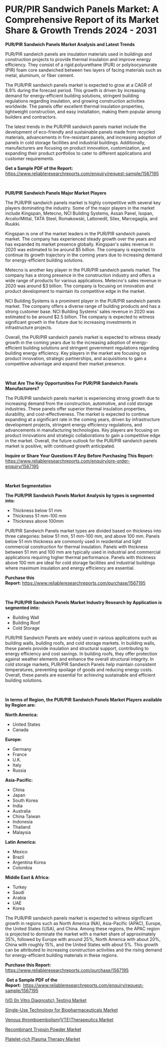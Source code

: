 <p><h1>PUR/PIR Sandwich Panels Market: A Comprehensive Report of its Market Share & Growth Trends 2024 - 2031</h1></p><p><strong>PUR/PIR Sandwich Panels Market Analysis and Latest Trends</strong></p>
<p><p>PUR/PIR sandwich panels are insulation materials used in buildings and construction projects to provide thermal insulation and improve energy efficiency. They consist of a rigid polyurethane (PUR) or polyisocyanurate (PIR) foam core sandwiched between two layers of facing materials such as metal, aluminum, or fiber cement.</p><p>The PUR/PIR sandwich panels market is expected to grow at a CAGR of 8.9% during the forecast period. This growth is driven by increasing demand for energy-efficient building solutions, stringent building regulations regarding insulation, and growing construction activities worldwide. The panels offer excellent thermal insulation properties, lightweight construction, and easy installation, making them popular among builders and contractors.</p><p>The latest trends in the PUR/PIR sandwich panels market include the development of eco-friendly and sustainable panels made from recycled materials, advancements in fire-resistant panels, and increasing adoption of panels in cold storage facilities and industrial buildings. Additionally, manufacturers are focusing on product innovation, customization, and expanding their product portfolios to cater to different applications and customer requirements.</p></p>
<p><strong>Get a Sample PDF of the Report:&nbsp;</strong> <a href="https://www.reliableresearchreports.com/enquiry/request-sample/1567195">https://www.reliableresearchreports.com/enquiry/request-sample/1567195</a></p>
<p>&nbsp;</p>
<p><strong>PUR/PIR Sandwich Panels Major Market Players</strong></p>
<p><p>The PUR/PIR sandwich panels market is highly competitive with several key players dominating the industry. Some of the major players in the market include Kingspan, Metecno, NCI Building Systems, Assan Panel, Isopan, ArcelorMittal, TATA Steel, Romakowski, Lattonedil, Silex, Marcegaglia, and Ruukki. </p><p>Kingspan is one of the market leaders in the PUR/PIR sandwich panels market. The company has experienced steady growth over the years and has expanded its market presence globally. Kingspan's sales revenue in 2020 was estimated to be around $5 billion. The company is expected to continue its growth trajectory in the coming years due to increasing demand for energy-efficient building solutions.</p><p>Metecno is another key player in the PUR/PIR sandwich panels market. The company has a strong presence in the construction industry and offers a wide range of products for various applications. Metecno's sales revenue in 2020 was around $3 billion. The company is focusing on innovation and product development to maintain its competitive edge in the market.</p><p>NCI Building Systems is a prominent player in the PUR/PIR sandwich panels market. The company offers a diverse range of building products and has a strong customer base. NCI Building Systems' sales revenue in 2020 was estimated to be around $2.5 billion. The company is expected to witness significant growth in the future due to increasing investments in infrastructure projects.</p><p>Overall, the PUR/PIR sandwich panels market is expected to witness steady growth in the coming years due to the increasing adoption of energy-efficient building solutions and stringent government regulations regarding building energy efficiency. Key players in the market are focusing on product innovation, strategic partnerships, and acquisitions to gain a competitive advantage and expand their market presence.</p></p>
<p>&nbsp;</p>
<p><strong>What Are The Key Opportunities For PUR/PIR Sandwich Panels Manufacturers?</strong></p>
<p><p>The PUR/PIR sandwich panels market is experiencing strong growth due to increasing demand from the construction, automotive, and cold storage industries. These panels offer superior thermal insulation properties, durability, and cost-effectiveness. The market is expected to continue expanding at a significant rate in the coming years, driven by infrastructure development projects, stringent energy efficiency regulations, and advancements in manufacturing technologies. Key players are focusing on product innovations and strategic collaborations to gain a competitive edge in the market. Overall, the future outlook for the PUR/PIR sandwich panels market is positive, with continued growth anticipated.</p></p>
<p><strong>Inquire or Share Your Questions If Any Before Purchasing This Report:</strong> <a href="https://www.reliableresearchreports.com/enquiry/pre-order-enquiry/1567195">https://www.reliableresearchreports.com/enquiry/pre-order-enquiry/1567195</a></p>
<p>&nbsp;</p>
<p><strong>Market Segmentation</strong></p>
<p><strong>The PUR/PIR Sandwich Panels Market Analysis by types is segmented into:</strong></p>
<p><ul><li>Thickness below 51 mm</li><li>Thickness 51 mm-100 mm</li><li>Thickness above 100mm</li></ul></p>
<p><p>PUR/PIR Sandwich Panels market types are divided based on thickness into three categories: below 51 mm, 51 mm-100 mm, and above 100 mm. Panels below 51 mm thickness are commonly used in residential and light commercial construction for thermal insulation. Panels with thickness between 51 mm and 100 mm are typically used in industrial and commercial applications requiring higher thermal performance. Panels with thickness above 100 mm are ideal for cold storage facilities and industrial buildings where maximum insulation and energy efficiency are essential.</p></p>
<p><strong>Purchase this Report:&nbsp;</strong><a href="https://www.reliableresearchreports.com/purchase/1567195">https://www.reliableresearchreports.com/purchase/1567195</a></p>
<p>&nbsp;</p>
<p><strong>The PUR/PIR Sandwich Panels Market Industry Research by Application is segmented into:</strong></p>
<p><ul><li>Building Wall</li><li>Building Roof</li><li>Cold Storage</li></ul></p>
<p><p>PUR/PIR Sandwich Panels are widely used in various applications such as building walls, building roofs, and cold storage markets. In building walls, these panels provide insulation and structural support, contributing to energy efficiency and cost savings. In building roofs, they offer protection against weather elements and enhance the overall structural integrity. In cold storage markets, PUR/PIR Sandwich Panels help maintain consistent temperatures, preventing spoilage of goods and reducing energy costs. Overall, these panels are essential for achieving sustainable and efficient building solutions.</p></p>
<p>&nbsp;</p>
<p><strong>In terms of Region, the PUR/PIR Sandwich Panels Market Players available by Region are:</strong></p>
<p>
    <p> <strong> North America: </strong>
        <ul>
            <li>United States</li>
            <li>Canada</li>
        </ul>
        </p> 
    <p> <strong> Europe: </strong>
        <ul>
            <li>Germany</li>
            <li>France</li>
            <li>U.K.</li>
            <li>Italy</li>
            <li>Russia</li>
        </ul>
        </p> 
    <p> <strong> Asia-Pacific: </strong>
        <ul>
            <li>China</li>
            <li>Japan</li>
            <li>South Korea</li>
            <li>India</li>
            <li>Australia</li>
            <li>China Taiwan</li>
            <li>Indonesia</li>
            <li>Thailand</li>
            <li>Malaysia</li>
        </ul>
        </p> 
    <p> <strong> Latin America: </strong>
        <ul>
            <li>Mexico</li>
            <li>Brazil</li>
            <li>Argentina Korea</li>
            <li>Colombia</li>
        </ul>
        </p> 
    <p> <strong> Middle East & Africa: </strong>
        <ul>
            <li>Turkey</li>
            <li>Saudi</li>
            <li>Arabia</li>
            <li>UAE</li>
            <li>Korea</li>
        </ul>
    </p>
    </p>
<p><p>The PUR/PIR sandwich panels market is expected to witness significant growth in regions such as North America (NA), Asia-Pacific (APAC), Europe, the United States (USA), and China. Among these regions, the APAC region is projected to dominate the market with a market share of approximately 35%, followed by Europe with around 25%, North America with about 20%, China with roughly 15%, and the United States with about 5%. This growth can be attributed to increasing construction activities and the rising demand for energy-efficient building materials in these regions.</p></p>
<p><strong>Purchase this Report: </strong><a href="https://www.reliableresearchreports.com/purchase/1567195">https://www.reliableresearchreports.com/purchase/1567195</a></p>
<p>&nbsp;<strong>Get a Sample PDF of the Report:&nbsp;&nbsp;</strong><a href="https://www.reliableresearchreports.com/enquiry/request-sample/1567195">https://www.reliableresearchreports.com/enquiry/request-sample/1567195</a></p>
<p><strong></strong></p>
<p><p><a href="https://medium.com/@leeullrich2023/ivd-in-vitro-diagnostic-testing-market-trends-forecast-and-competitive-analysis-to-2031-67c7d93a759b">IVD (In Vitro Diagnostic) Testing Market</a></p><p><a href="https://medium.com/@leeullrich2023/single-use-technology-for-biopharmaceuticals-market-research-report-its-history-and-forecast-2024-1a566f6a8972">Single-Use Technology for Biopharmaceuticals Market</a></p><p><a href="https://medium.com/@leeullrich2023/decoding-venous-thromboembolism-vte-therapeutics-market-metrics-market-share-trends-and-growth-6f945013f999">Venous thromboembolism(VTE)Therapeutics Market</a></p><p><a href="https://github.com/mauripalmi/Market-Research-Report-List-1/blob/main/recombinant-trypsin-powder-market.md">Recombinant Trypsin Powder Market</a></p><p><a href="https://github.com/gulaimolin/Market-Research-Report-List-3/blob/main/platelet-rich-plasma-therapy-market.md">Platelet-rich Plasma Therapy Market</a></p></p>